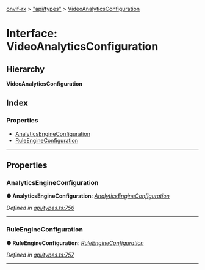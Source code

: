 [onvif-rx](../README.md) > ["api/types"](../modules/_api_types_.md) > [VideoAnalyticsConfiguration](../interfaces/_api_types_.videoanalyticsconfiguration.md)

# Interface: VideoAnalyticsConfiguration

## Hierarchy

**VideoAnalyticsConfiguration**

## Index

### Properties

* [AnalyticsEngineConfiguration](_api_types_.videoanalyticsconfiguration.md#analyticsengineconfiguration)
* [RuleEngineConfiguration](_api_types_.videoanalyticsconfiguration.md#ruleengineconfiguration)

---

## Properties

<a id="analyticsengineconfiguration"></a>

###  AnalyticsEngineConfiguration

**● AnalyticsEngineConfiguration**: *[AnalyticsEngineConfiguration](_api_types_.analyticsengineconfiguration.md)*

*Defined in [api/types.ts:756](https://github.com/patrickmichalina/onvif-rx/blob/034e4d6/src/api/types.ts#L756)*

___
<a id="ruleengineconfiguration"></a>

###  RuleEngineConfiguration

**● RuleEngineConfiguration**: *[RuleEngineConfiguration](_api_types_.ruleengineconfiguration.md)*

*Defined in [api/types.ts:757](https://github.com/patrickmichalina/onvif-rx/blob/034e4d6/src/api/types.ts#L757)*

___

